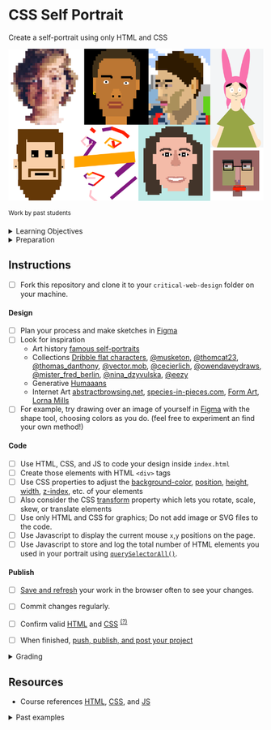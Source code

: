 
# CSS Self Portrait

Create a self-portrait using only HTML and CSS

![view source](assets/img/portraits.png)

<sup>Work by past students</sup>


<details>
<summary>Learning Objectives</summary>

Students who complete this assignment will be able to:

- Recall the different values of the CSS `position` property and appropriate uses for each
- Describe the CSS box model and its components
- Compare methods for changing the color of web elements with CSS
- Use HTML, CSS, JS to code a web page with a creative self-portrait

</details>

<details>
<summary>Preparation</summary>

Complete the following to prepare for this assignment. See [Resources](#resources) for additional information as needed.

- Figma Tutorial: [Pen Tool Basics & Vector Networks](https://www.youtube.com/watch?v=5x2uHUB_pzw) (3:47)
- [Codecademy: JS 1-1 Introduction to Javascript](https://www.codecademy.com/learn/introduction-to-javascript) (1–8)
- [Codecademy: CSS 2-1 The Box Model](https://www.codecademy.com/learn/learn-css) (1-17)
- [Codecademy: CSS 2-2 Changing the Box Model](https://www.codecademy.com/learn/learn-css) (1-5)
- [Codecademy: CSS 3-1 Display and Positioning](https://www.codecademy.com/learn/learn-css) (1-12)
- Quiz 2 - Document Standards

</details>




## Instructions

- [ ] Fork this repository and clone it to your `critical-web-design` folder on your machine.

#### Design

- [ ] Plan your process and make sketches in [Figma](https://www.youtube.com/watch?v=AJK9NBGL5Bk)
- [ ] Look for inspiration
    - Art history [famous self-portraits](https://mymodernmet.com/famous-self-portraits/)
    - Collections [Dribble flat characters](https://dribbble.com/search/flat%20characters), [@musketon](https://www.instagram.com/musketon/), [@thomcat23](https://www.instagram.com/thomcat23/), [@thomas_danthony](https://www.instagram.com/thomas_danthony/), [@vector.mob](https://www.instagram.com/vector.mob/), [@cecierlich](https://www.instagram.com/cecierlich/), [@owendaveydraws](https://www.instagram.com/owendaveydraws/), [@mister_fred_berlin](https://www.instagram.com/mister_fred_berlin/), [@nina_dzyvulska](https://www.instagram.com/nina_dzyvulska/), [@eezy](https://www.instagram.com/eezy/)
    - Generative [Humaaans](https://www.humaaans.com/)
    - Internet Art [abstractbrowsing.net](http://www.abstractbrowsing.net), [species-in-pieces.com](http://species-in-pieces.com/), [Form Art](http://www.c3.hu/collection/form/), [Lorna Mills](https://www.instagram.com/lorna.mills/?hl=en)
- [ ] For example, try drawing over an image of yourself in [Figma](https://figma.com) with the shape tool, choosing colors as you do. (feel free to experiment an find your own method!)

#### Code

- [ ] Use HTML, CSS, and JS to code your design inside `index.html`
- [ ] Create those elements with HTML `<div>` tags
- [ ] Use CSS properties to adjust the [background-color](https://developer.mozilla.org/en-US/docs/Web/CSS/background-color), [position](https://developer.mozilla.org/en-US/docs/Web/CSS/position), [height](https://developer.mozilla.org/en-US/docs/Web/CSS/height), [width](https://developer.mozilla.org/en-US/docs/Web/CSS/width), [z-index](https://developer.mozilla.org/en-US/docs/Web/CSS/z-index), etc. of your elements
- [ ] Also consider the CSS [transform](https://developer.mozilla.org/en-US/docs/Web/CSS/transform) property which lets you rotate, scale, skew, or translate elements
- [ ] Use only HTML and CSS for graphics; Do not add image or SVG files to the code.
- [ ] Use Javascript to display the current mouse `x`,`y` positions on the page.
- [ ] Use Javascript to store and log the total number of HTML elements you used in your portrait using [`querySelectorAll()`](https://developer.mozilla.org/en-US/docs/Web/API/Document/querySelectorAll).  

#### Publish

- [ ] [Save and refresh](https://github.com/omundy/learn-computing/blob/main/topics-keyboard-shortcuts.md#web-development-edit-save-refresh-loop) your work in the browser often to see your changes.
- [ ] Commit changes regularly.
- [ ] Confirm valid [HTML](https://validator.w3.org/) and [CSS](https://jigsaw.w3.org/css-validator/) <sup>[(?)](https://github.com/omundy/dig245-critical-web-design/blob/main/reference-sheets/css.md#css-validation)</sup>
- [ ] When finished, [push, publish, and post your project](https://docs.google.com/document/d/17U_zmzM_eML_qkG0PaOdDRcEk3YEmbiQ1TyNnbAM08k/edit#bookmark=id.8jryplv1i8a)




<details>
<summary>Grading</summary>

Points | Description
---: | ---
4 | Concept
4 | Originality
4 | Execution / Technical
4 | Project is online, accessible, and linked from Moodle by the deadline
4 | Valid HTML and CSS
20 | Total possible

</details>




## Resources

- Course references [HTML](https://github.com/omundy/dig245-critical-web-design/blob/main/reference-sheets/html.md), [CSS](https://github.com/omundy/dig245-critical-web-design/blob/main/reference-sheets/css.md), and [JS](https://github.com/omundy/dig245-critical-web-design/blob/main/reference-sheets/javascript.md)


<details>
<summary>Past examples</summary>

<!-- 2021-fall -->
[Drew](https://drdibble.github.io/dig245-css-self-portrait/)
[Annelise](https://anclaire.github.io/dig245-css-self-portrait/)
[Evan](https://evrothman.github.io/dig245-css-self-portrait/)
[Anh](https://anhhoang1402.github.io/dig245-css-self-portrait/)
[Erina](https://erlee1.github.io/dig245-css-self-portrait/)
[Caroline](https://casigl.github.io/dig245-css-self-portrait/)
[Mengfan](https://mengfw-02.github.io/dig245-css-self-portrait/)

<!-- [Fall 2017](https://omundy.wordpress.com/2017/09/18/web-art-box-model-self-portraits-fall-2017/) -->
[Katie](https://jsfiddle.net/ow3n/yrvsLo9w/)
[Ted](https://jsfiddle.net/ow3n/1jmzworg/)
[Lauren](https://jsfiddle.net/ow3n/v1wpkyj4/)

<!-- [Spring 2015](https://omundy.wordpress.com/2015/03/30/web1-spring-2015-self-portrait-highlights/) -->
[Colson](https://jsfiddle.net/ow3n/k1s4x5fh/)
[Connor](https://jsfiddle.net/ow3n/rn40ho6z/)
[Jacob](https://jsfiddle.net/ow3n/t4n2wdp9/)
[Felicia](https://jsfiddle.net/ow3n/3fpxqosh/)

<!-- [Fall 2014](https://omundy.wordpress.com/2014/10/22/web1-box-model-self-portrait-post-here/) -->
[Scott](http://jsfiddle.net/ow3n/ozvm215d/)
[Ashley](http://jsfiddle.net/ow3n/vghc93zw/)
[Michele](http://jsfiddle.net/ow3n/251dy8mz/)

</details>

